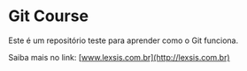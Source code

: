 # Git Course

Este é um repositório teste para aprender como o Git funciona.

Saiba mais no link: [www.lexsis.com.br](http://lexsis.com.br)
